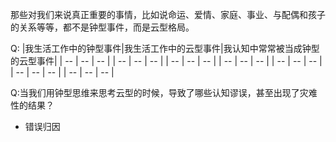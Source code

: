 
那些对我们来说真正重要的事情，比如说命运、爱情、家庭、事业、与配偶和孩子的关系等等，都不是钟型事件，而是云型格局。

Q:
|我生活工作中的钟型事件|我生活工作中的云型事件|我认知中常常被当成钟型的云型事件|
| -- | -- | -- |
| -- | -- | -- |
| -- | -- | -- |
| -- | -- | -- |
| -- | -- | -- |
| -- | -- | -- |
| -- | -- | -- |

Q:当我们用钟型思维来思考云型的时候，导致了哪些认知谬误，甚至出现了灾难性的结果？
- 错误归因